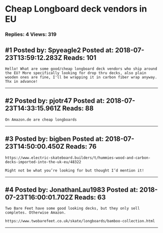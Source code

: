 # Cheap Longboard deck vendors in EU

### Replies: 4 Views: 319

## \#1 Posted by: Spyeagle2 Posted at: 2018-07-23T13:59:12.283Z Reads: 101

```
Hello! What are some good/cheap longboard deck vendors who ship around the EU? More specifically looking for drop thru decks, also plain wooden ones are fine, I'll be wrapping it in carbon fiber wrap anyway.
Thx in advance!
```

---
## \#2 Posted by: pjotr47 Posted at: 2018-07-23T14:33:15.961Z Reads: 88

```
On Amazon.de are cheap longboards
```

---
## \#3 Posted by: bigben Posted at: 2018-07-23T14:50:00.450Z Reads: 76

```
https://www.electric-skateboard.builders/t/hummies-wood-and-carbon-decks-imported-into-the-uk-eu/48322

Might not be what you’re looking for but thought I’d mention it!
```

---
## \#4 Posted by: JonathanLau1983 Posted at: 2018-07-23T16:00:01.702Z Reads: 63

```
Two Bare Feet have some good looking decks, but they only sell completes. Otherwise Amazon.

https://www.twobarefeet.co.uk/skate/longboards/bamboo-collection.html
```

---
